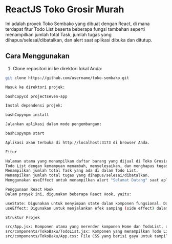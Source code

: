 # ReactJS Toko Grosir Murah

Ini adalah proyek Toko Sembako yang dibuat dengan React, di mana terdapat fitur Todo List beserta beberapa fungsi tambahan seperti menampilkan jumlah total Task, jumlah tugas yang dihapus/selesai/dibatalkan, dan alert saat aplikasi dibuka dan ditutup.

## Cara Menggunakan

1. Clone repositori ini ke direktori lokal Anda:

```bash
git clone https://github.com/username/toko-sembako.git

Masuk ke direktori projek:

bashCopycd projectseven-app

Instal dependensi projek:

bashCopynpm install

Jalankan aplikasi dalam mode pengembangan:

bashCopynpm start

Aplikasi akan terbuka di http://localhost:3173 di browser Anda.

Fitur

Halaman utama yang menampilkan daftar barang yang dijual di Toko Grosir Murah
Todo List dengan kemampuan menambah, menyelesaikan, dan menghapus tugas yang terkait dengan pekerjaan sehari-hari di Toko Sembako.
Menampilkan jumlah total Task yang ada di dalam Todo List.
Menampilkan jumlah total tugas yang dihapus/selesai/dibatalkan.
Menggunakan useEffect untuk menampilkan alert "Selamat Datang" saat aplikasi dibuka dan alert "Sampai Jumpa" ketika aplikasi ditutup.

Penggunaan React Hook
Dalam proyek ini, digunakan beberapa React Hook, yaitu:

useState: Digunakan untuk menyimpan state dalam komponen fungsional. Dalam kasus ini, useState digunakan untuk menyimpan daftar tugas (tasks), jumlah total tugas (totalTasks), dan jumlah tugas yang dihapus/selesai/dibatalkan (completedTasks).
useEffect: Digunakan untuk menjalankan efek samping (side effect) dalam komponen fungsional. Dalam kasus ini, useEffect digunakan untuk menampilkan alert "Selamat Datang" saat aplikasi dibuka dan alert "Sampai Jumpa" ketika aplikasi ditutup.

Struktur Projek

src/App.jsx: Komponen utama yang merender komponen Home dan TodoList, difile ini juga menampilkan Komponen yang menampilkan halaman utama dan daftar barang yang dijual di Toko Sembako.
src/components/TokoBaku/TodoList.jsx: Komponen yang menampilkan Todo List beserta fungsi-fungsi terkait seperti menambah, menyelesaikan, dan menghapus tugas, serta menampilkan jumlah total Task dan jumlah tugas yang dihapus/selesai/dibatalkan.
src/components/TokoBaku/App.css: File CSS yang berisi gaya untuk tampilan aplikasi.
